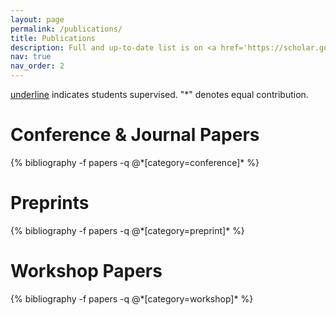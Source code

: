 ```yaml
---
layout: page
permalink: /publications/
title: Publications
description: Full and up-to-date list is on <a href='https://scholar.google.com/citations?user=8N04pBgAAAAJ'>Google Scholar</a>.
nav: true
nav_order: 2
---
```


<u>underline</u> indicates students supervised. "*" denotes equal contribution.

<!-- _pages/publications.md -->
<div class="publications">
<!-- * denotes equal contribution -->
<!-- <h1> preprints </h1> -->


<h1 text-align="left"> Conference & Journal Papers </h1>
{% bibliography -f papers -q @*[category=conference]* %}

<h1 text-align="left"> Preprints </h1>
{% bibliography -f papers -q @*[category=preprint]* %}

<h1 text-align="left"> Workshop Papers </h1>
{% bibliography -f papers -q @*[category=workshop]* %}

</div>
